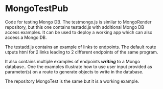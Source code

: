 # MongoTestPub
Code for testing Mongo DB. The testmongo.js is similar to MongoRender repository, but this one contains testadd.js with additional Mongo DB access examples. 
It can be used to deploy a working app which can also access a Mongo DB.
<p>
The testadd.js contains an example of links to endpoints. The default route utputs html for 2 links leading to 2 different endpoints of the same program.
</p>
It also contains multiple examples of endpoints <i><b>writing</b></i> to a Mongo database.. One the examples illustrate how to use user input provided as parameter(s) on a route to generate objects to write in the database.
<p>
The repository MongoTest is the same but it is a working example.
</p>
